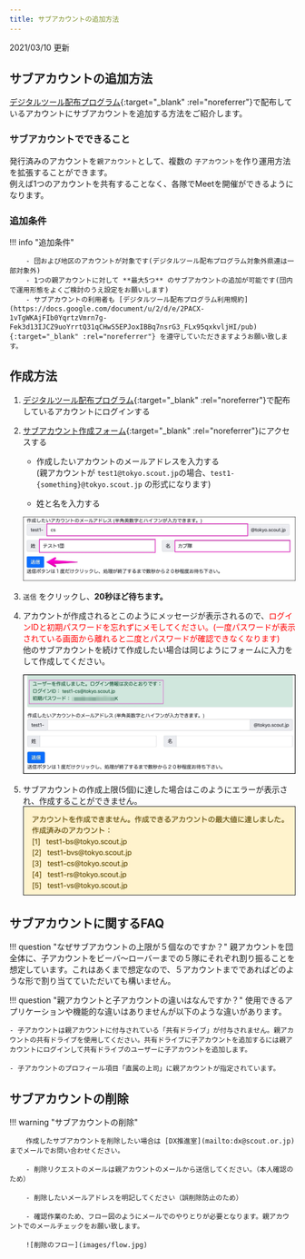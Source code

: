```yaml
---
title: サブアカウントの追加方法
---
```


2021/03/10 更新

## サブアカウントの追加方法

[デジタルツール配布プログラム](https://www.scout.or.jp/member/digital_tool_program/){:target="_blank" :rel="noreferrer"}で配布しているアカウントにサブアカウントを追加する方法をご紹介します。

### サブアカウントでできること

発行済みのアカウントを`親アカウント`として、複数の `子アカウント`を作り運用方法を拡張することができます。<br>
例えば1つのアカウントを共有することなく、各隊でMeetを開催ができるようになります。

### 追加条件

!!! info "追加条件"

        - 団および地区のアカウントが対象です(デジタルツール配布プログラム対象外県連は一部対象外)
        - 1つの親アカウントに対して **最大5つ** のサブアカウントの追加が可能です(団内で運用形態をよくご検討のうえ設定をお願いします)
        - サブアカウントの利用者も [デジタルツール配布プログラム利用規約](https://docs.google.com/document/u/2/d/e/2PACX-1vTgWKAjFIb0YqrtzVmrn7g-Fek3d13IJCZ9uoYrrtQ31qCHwS5EPJoxIBBq7nsrG3_FLx95qxkvljHI/pub){:target="_blank" :rel="noreferrer"} を遵守していただきますようお願い致します。



## 作成方法

1. [デジタルツール配布プログラム](https://www.scout.or.jp/member/digital_tool_program/){:target="_blank" :rel="noreferrer"}で配布しているアカウントにログインする

2. [サブアカウント作成フォーム](https://script.google.com/a/macros/scout.jp/s/AKfycbyWtkZ8cpPoO_3P_p5btKYen3MqfVJ_5qsMW1ZvKcuLd5ZMBt2pkcm2JQ/exec){:target="_blank" :rel="noreferrer"}にアクセスする

    - 作成したいアカウントのメールアドレスを入力する<br>
(親アカウントが `test1@tokyo.scout.jp`の場合、`test1-{something}@tokyo.scout.jp` の形式になります)

	- 姓と名を入力する

    ![exec 2021-02-27 14-17-28](./images/01.jpg)

3. `送信` をクリックし、**20秒ほど待ちます。**

4. アカウントが作成されるとこのようにメッセージが表示されるので、<span style="color:red">ログインIDと初期パスワードを忘れずにメモしてください。(一度パスワードが表示されている画面から離れると二度とパスワードが確認できなくなります)</span><br>
    他のサブアカウントを続けて作成したい場合は同じようにフォームに入力をして作成してください。

    ![02](./images/02.jpg)

5. サブアカウントの作成上限(5個)に達した場合はこのようにエラーが表示され、作成することができません。
    ![03](./images/03.jpg)

## サブアカウントに関するFAQ

!!! question "なぜサブアカウントの上限が５個なのですか？"
    親アカウントを団全体に、子アカウントをビーバ〜ローバーまでの５隊にそれぞれ割り振ることを想定しています。これはあくまで想定なので、５アカウントまでであればどのような形で割り当てていただいても構いません。      

!!! question "親アカウントと子アカウントの違いはなんですか？"
    使用できるアプリケーションや機能的な違いはありませんが以下のような違いがあります。

    - 子アカウントは親アカウントに付与されている「共有ドライブ」が付与されません。親アカウントの共有ドライブを使用してください。共有ドライブに子アカウントを追加するには親アカウントにログインして共有ドライブのユーザーに子アカウントを追加します。
    
    - 子アカウントのプロフィール項目「直属の上司」に親アカウントが指定されています。

## サブアカウントの削除

!!! warning "サブアカウントの削除"

        作成したサブアカウントを削除したい場合は [DX推進室](mailto:dx@scout.or.jp)までメールでお問い合わせください。

        - 削除リクエストのメールは親アカウントのメールから送信してください。（本人確認のため）

        - 削除したいメールアドレスを明記してください（誤削除防止のため）

        - 確認作業のため、フロー図のようにメールでのやりとりが必要となります。親アカウントでのメールチェックをお願い致します。

        ![削除のフロー](images/flow.jpg)